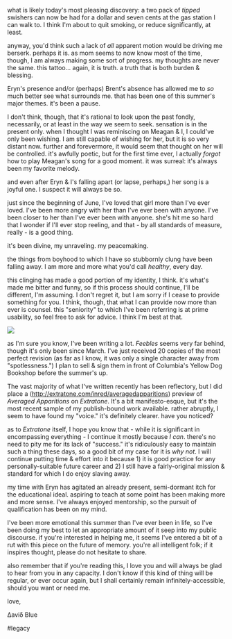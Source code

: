 what is likely today's most pleasing discovery: a two pack of *tipped* swishers can now be had for a dollar and seven cents at the gas station I can walk to. I think I'm about to quit smoking, or reduce significantly, at least.

anyway, you'd think such a lack of *all* apparent motion would be driving me berserk. perhaps it is. as mom seems to now know most of the time, though, I am always making some sort of progress. my thoughts are never the same. this tattoo... again, it is truth. a truth that is both burden & blessing.

Eryn's presence and/or (perhaps) Brent's absence has allowed me to *so* much better see what surrounds me. that has been one of this summer's major themes. it's been a pause.

I don't think, though, that it's rational to look upon the past fondly, necessarily, or at least in the way we seem to seek. sensation is in the present only. when I thought I was reminiscing on Meagan & I, I could've only been wishing. I am still capable of wishing for her, but it is so very distant now. further and forevermore, it would seem that thought on her will be controlled. it's awfully poetic, but for the first time ever, I actually *forgot* how to play Meagan's song for a good moment. it was surreal: it's always been my favorite melody.

and even after Eryn & I's falling apart (or lapse, perhaps,) her song is a joyful one. I suspect it will always be so.

just since the beginning of June, I've loved that girl more than I've ever loved. I've been more angry with her than I've ever been with anyone. I've been closer to her than I've ever been with anyone. she's hit me so hard that I wonder if I'll ever stop reeling, and that - by all standards of measure, really - is a good thing.

it's been divine, my unraveling. my peacemaking.

the things from boyhood to which I have so stubbornly clung have been falling away. I am more and more what you'd call *healthy*, every day.

this clinging has made a good portion of my identity, I think. it's what's made me bitter and funny, so if this process should continue, I'll be different, I'm assuming. I don't regret it, but I am sorry if I cease to provide something for you. I think, though, that what I can provide now more than ever is counsel. this "seniority" to which I've been referring is at prime usability, so feel free to ask for advice. I think I'm best at that.

![](what%20is%20likely%20today's%20most%20pleasing%20discovery%20a%20two%20pack%20of%20tipped%20swishers%20can%20now%20be%20had%20for%20a%20dollar%20and%20seven%20cents%20at%20the%20gas%20station%20I%20can%20walk%20to.%20I%20think%20I'm%20about%20to%20quit%20smoking,%20or%20reduce%20significantly,%20at%20least./fba614e2e70530790af8ba4d2d58a2f5.jpeg)

as I'm sure you know, I've been writing a lot. *Feebles* seems very far behind, though it's only been since March. I've just received 20 copies of the most perfect revision (as far as I know, it was only a single character away from "spotlessness.") I plan to sell & sign them in front of Columbia's Yellow Dog Bookshop before the summer's up.

The vast majority of what I've written recently has been reflectory, but I did place a (http://extratone.com/inred/averagedapparitions) preview of *Averaged Apparitions* on *Extratone*. It's a bit manifesto-esque, but it's the most recent sample of my publish-bound work available. rather abruptly, I seem to have found my "voice." it's definitely clearer. have you noticed?

as to *Extratone* itself, I hope you know that - while it is significant in encompassing everything - I continue it mostly because *I can*. there's no need to pity me for its lack of "success." it's ridiculously easy to maintain such a thing these days, so a good bit of my case for it is *why not*. I will continue putting time & effort into it because 1) it is good practice for any personally-suitable future career and 2) I still have a fairly-original mission & standard for which I do enjoy slaving away.

my time with Eryn has agitated an already present, semi-dormant itch for the educational ideal. aspiring to teach at some point has been making more and more sense. I've always enjoyed mentorship, so the pursuit of qualification has been on my mind.

I've been more emotional this summer than I've ever been in life, so I've been doing my best to let an appropriate amount of it seep into my public discourse. if you're interested in helping me, it seems I've entered a bit of a rut with this piece on the future of memory. you're all intelligent folk; if it inspires thought, please do not hesitate to share.

also remember that if you're reading this, I love you and will always be glad to hear from you in any capacity. I don't know if this kind of thing will be regular, or ever occur again, but I shall certainly remain infinitely-accessible, should you want or need me.

love,

Δaviδ Blue

#legacy